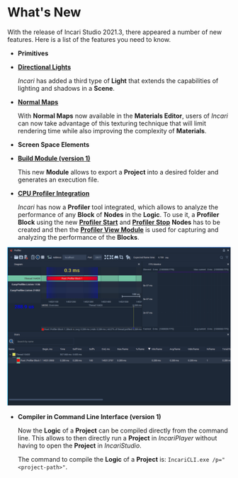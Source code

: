 # What's New

With the release of Incari Studio 2021.3, there appeared a number of new features. Here is a list of the features you need to know.

* **Primitives**

* [**Directional Lights**](scene-objects/lights.md)

    *Incari* has added a third type of **Light** that extends the capabilities of lighting and shadows in a **Scene**.

* [**Normal Maps**](../modules/material-editor.md)

    With **Normal Maps** now available in the **Materials Editor**, users of *Incari* can now take advantage of this texturing technique that will limit rendering time while also improving the complexity of **Materials**.

* **Screen Space Elements**

* [**Build Module (version 1)**](../modules/exporter.md)
  
    This new **Module** allows to export a **Project** into a desired folder and generates an execution file.

* [**CPU Profiler Integration**](../modules/profiler-view.md)
  
    _Incari_ has now a **Profiler** tool integrated, which allows to analyze the performance of any **Block** of **Nodes** in the **Logic**. To use it, a **Profiler Block** using the new [**Profiler Start**](../toolbox/development/profiler-start.md) and [**Profiler Stop**](../toolbox/development/profiler-stop.md) **Nodes** has to be created and then the [**Profiler View Module**](../modules/profiler-view.md) is used for capturing and analyzing the performance of the **Blocks**.

![](../.gitbook/assets/profiler-view-connected.png)

* **Compiler in Command Line Interface (version 1)**

    Now the **Logic** of a **Project** can be compiled directly from the command line. This allows to then directly run a **Project** in _IncariPlayer_ without having to open the **Project** in _IncariStudio_.
    
    The command to compile the **Logic** of a **Project** is: `IncariCLI.exe /p="<project-path>"`.